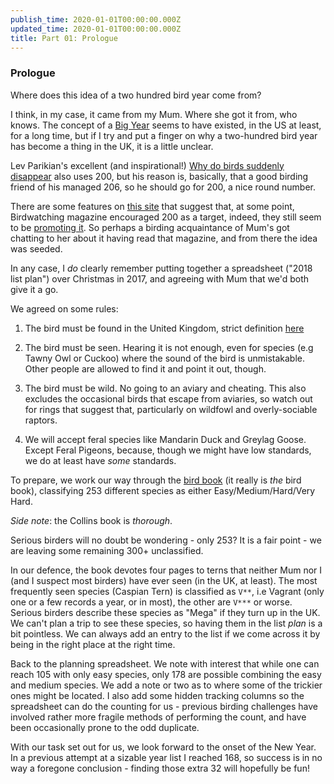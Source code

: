```yaml
---
publish_time: 2020-01-01T00:00:00.000Z
updated_time: 2020-01-01T00:00:00.000Z
title: Part 01: Prologue
---
```

### Prologue

Where does this idea of a two hundred bird year come from?

I think, in my case, it came from my Mum. Where she got it from, who
knows. The concept of a [Big
Year](https://en.wikipedia.org/wiki/Big_year) seems to have existed,
in the US at least, for a long time, but if I try and put a finger on
why a two-hundred bird year has become a thing in the UK, it is a
little unclear.

Lev Parikian's excellent (and inspirational!) [Why do birds suddenly
disappear](https://unbound.com/books/why-do-birds-suddenly-disappear/)
also uses 200, but his reason is, basically, that a good birding friend of
his managed 206, so he should go for 200, a nice round number.

There are some features on [this
site](https://www.birdwatching.co.uk/my-200-bird-list) that suggest
that, at some point, Birdwatching magazine encouraged 200 as a target,
indeed, they still seem to be [promoting
it](https://www.birdwatching.co.uk/my200). So perhaps a birding
acquaintance of Mum's got chatting to her about it having read that
magazine, and from there the idea was seeded.

In any case, I _do_ clearly remember putting together a spreadsheet
("2018 list plan") over Christmas in 2017, and agreeing with Mum that
we'd both give it a go.

We agreed on some rules:

1. The bird must be found in the United Kingdom, strict definition
[here](https://en.wikipedia.org/wiki/United_Kingdom)

2. The bird must be seen. Hearing it is not enough, even for species
(e.g Tawny Owl or Cuckoo) where the sound of the bird is
unmistakable. Other people are allowed to find it and point it out,
though.

3. The bird must be wild. No going to an aviary and cheating. This
also excludes the occasional birds that escape from aviaries, so watch
out for rings that suggest that, particularly on wildfowl and
overly-sociable raptors.

4. We will accept feral species like Mandarin Duck and Greylag
Goose. Except Feral Pigeons, because, though we might have low
standards, we do at least have _some_ standards.

To prepare, we work our way through the [bird
book](https://www.nhbs.com/collins-bird-guide-book) (it really is
_the_ bird book), classifying 253 different species as either
Easy/Medium/Hard/Very Hard. 

*Side note*: the Collins book is _thorough_.

Serious birders will no doubt be wondering - only 253? It is a fair
point - we are leaving some remaining 300+ unclassified.

In our defence, the book devotes four pages to terns that neither Mum
nor I (and I suspect most birders) have ever seen (in the UK, at
least). The most frequently seen species (Caspian Tern) is classified
as `V**`, i.e Vagrant (only one or a few records a year, or in most),
the other are `V***` or worse. Serious birders describe these species as
"Mega" if they turn up in the UK. We can't plan a trip to see these
species, so having them in the list _plan_ is a bit pointless. We can
always add an entry to the list if we come across it by being in the
right place at the right time.

Back to the planning spreadsheet. We note with interest that while one
can reach 105 with only easy species, only 178 are possible combining
the easy and medium species. We add a note or two as to where some of
the trickier ones might be located. I also add some hidden tracking
columns so the spreadsheet can do the counting for us - previous
birding challenges have involved rather more fragile methods of
performing the count, and have been occasionally prone to the odd
duplicate.

With our task set out for us, we look forward to the onset of the New
Year. In a previous attempt at a sizable year list I reached 168, so
success is in no way a foregone conclusion - finding those extra 32
will hopefully be fun!
